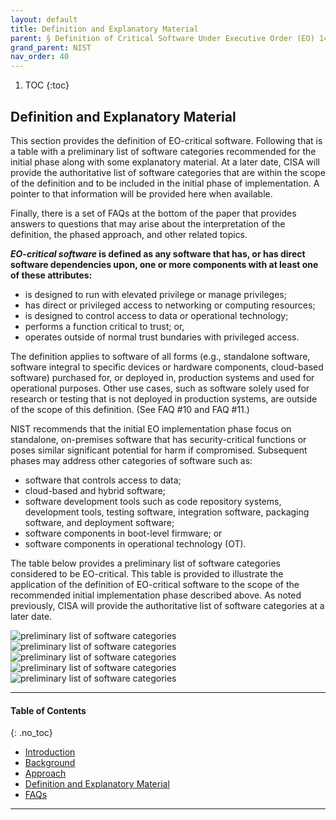```yaml
---
layout: default
title: Definition and Explanatory Material
parent: § Definition of Critical Software Under Executive Order (EO) 14028 
grand_parent: NIST 
nav_order: 40 
---
```

<style>
.dont-break-out {
  /* These are technically the same, but use both */
  overflow-wrap: break-word;
  word-wrap: break-word;

     -ms-word-break: break-all;
  /* This is the dangerous one in WebKit, as it breaks things wherever */
  word-break: break-all;
  /* Instead use this non-standard one: */
  word-break: break-word;
}

.youtube-container {
    position: relative;
    width: 100%;
    height: 0;
    padding-bottom: 56.25%;
}
.youtube-video {
    position: absolute;
    top: 0;
    left: 0;
    width: 100%;
    height: 100%;
}

</style>

<div class="dont-break-out" markdown="1">

1. TOC
{:toc}

## Definition and Explanatory Material
This section provides the definition of EO-critical software. Following that is a table with a preliminary list of software categories recommended for the initial phase along with some explanatory material. At a later date, CISA will provide the authoritative list of software categories that are within the scope of the definition and to be included in the initial phase of implementation. A pointer to that information will be provided here when available.

Finally, there is a set of FAQs at the bottom of the paper that provides answers to questions that may arise about the interpretation of the definition, the phased approach, and other related topics.

***EO-critical software* is defined as any software that has, or has direct software dependencies upon, one or more components with at least one of these attributes:**
- is designed to run with elevated privilege or manage privileges; 
- has direct or privileged access to networking or computing resources; 
- is designed to control access to data or operational technology; 
- performs a function critical to trust; or, 
- operates outside of normal trust bundaries with privileged access.

The definition applies to software of all forms (e.g., standalone software, software integral to specific devices or hardware components, cloud-based software) purchased for, or deployed in, production systems and used for operational purposes. Other use cases, such as software solely used for research or testing that is not deployed in production systems, are outside of the scope of this definition. (See FAQ #10 and FAQ #11.)

NIST recommends that the initial EO implementation phase focus on standalone, on-premises software that has security-critical functions or poses similar significant potential for harm if compromised. Subsequent phases may address other categories of software such as:

- software that controls access to data; 
- cloud-based and hybrid software; 
- software development tools such as code repository systems, development tools, testing software, integration software, packaging software, and deployment software; 
- software components in boot-level firmware; or 
- software components in operational technology (OT).

The table below provides a preliminary list of software categories considered to be EO-critical. This table is provided to illustrate the application of the definition of EO-critical software to the scope of the recommended initial implementation phase described above. As noted previously, CISA will provide the authoritative list of software categories at a later date.

![preliminary list of software categories](https://statics.bsafes.com/images/publications/Definition-of-Critical-Software-Under-Executive-Order-(EO)-14028-table-1.png)
![preliminary list of software categories](https://statics.bsafes.com/images/publications/Definition-of-Critical-Software-Under-Executive-Order-(EO)-14028-table-2.png)
![preliminary list of software categories](https://statics.bsafes.com/images/publications/Definition-of-Critical-Software-Under-Executive-Order-(EO)-14028-table-3.png)
![preliminary list of software categories](https://statics.bsafes.com/images/publications/Definition-of-Critical-Software-Under-Executive-Order-(EO)-14028-table-4.png)
![preliminary list of software categories](https://statics.bsafes.com/images/publications/Definition-of-Critical-Software-Under-Executive-Order-(EO)-14028-table-5.png)
***

#### Table of Contents
{: .no_toc}

<ul><li> <a href="/docs/nist/Definition-of-Critical-Software-Under-Executive-Order-(EO)-14028-1/">Introduction</a></li><li> <a href="/docs/nist/Definition-of-Critical-Software-Under-Executive-Order-(EO)-14028-2/">Background</a></li><li> <a href="/docs/nist/Definition-of-Critical-Software-Under-Executive-Order-(EO)-14028-3/">Approach</a></li><li> <a href="/docs/nist/Definition-of-Critical-Software-Under-Executive-Order-(EO)-14028-4/">Definition and Explanatory Material</a></li><li> <a href="/docs/nist/Definition-of-Critical-Software-Under-Executive-Order-(EO)-14028-5/">FAQs</a></li></ul>

***

</div>
